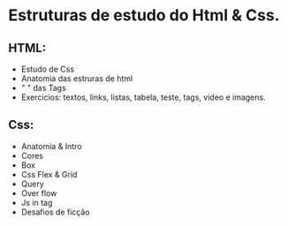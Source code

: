 # Estruturas de estudo do Html & Css.

## HTML:
- Estudo de Css
- Anatomia das estruras de html
- " "      das Tags
- Exercicios: textos, links, listas, tabela, teste, tags, video e imagens.

## Css:
- Anatomia & Intro
- Cores
- Box
- Css Flex & Grid
- Query
- Over flow
- Js in tag
- Desafios de ficção
